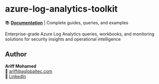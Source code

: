# azure-log-analytics-toolkit
📚 **[Documentation](https://log.aglobaltec.com)** | Complete guides, queries, and examples

Enterprise-grade Azure Log Analytics queries, workbooks, and monitoring solutions for security insights and operational intelligence

## Author

**Ariff Mohamed**  
📧 [ariff@aglobaltec.com](mailto:ariff@aglobaltec.com)  
💼 [LinkedIn](https://linkedin.com/in/ariff-mohamed)

